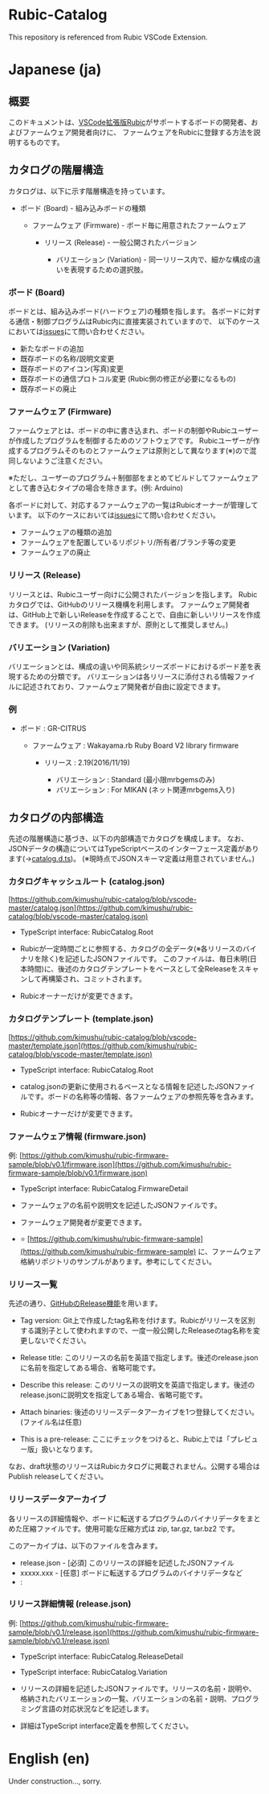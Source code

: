 # Rubic-Catalog

This repository is referenced from Rubic VSCode Extension.

# Japanese (ja)

## 概要

このドキュメントは、[VSCode拡張版Rubic](https://marketplace.visualstudio.com/items?itemName=kimushu.rubic)がサポートするボードの開発者、およびファームウェア開発者向けに、
ファームウェアをRubicに登録する方法を説明するものです。

## カタログの階層構造

カタログは、以下に示す階層構造を持っています。

* ボード (Board) - 組み込みボードの種類

  * ファームウェア (Firmware) - ボード毎に用意されたファームウェア

    * リリース (Release) - 一般公開されたバージョン

      * バリエーション (Variation) - 同一リリース内で、細かな構成の違いを表現するための選択肢。

### ボード (Board)

ボードとは、組み込みボード(ハードウェア)の種類を指します。
各ボードに対する通信・制御プログラムはRubic内に直接実装されていますので、
以下のケースにおいては[issues](https://github.com/kimushu/rubic-vscode/issues)にて問い合わせください。

* 新たなボードの追加
* 既存ボードの名称/説明文変更
* 既存ボードのアイコン(写真)変更
* 既存ボードの通信プロトコル変更 (Rubic側の修正が必要になるもの)
* 既存ボードの廃止

### ファームウェア (Firmware)

ファームウェアとは、ボードの中に書き込まれ、ボードの制御やRubicユーザーが作成したプログラムを制御するためのソフトウェアです。
Rubicユーザーが作成するプログラムそのものとファームウェアは原則として異なります(※)ので混同しないようご注意ください。

※ただし、ユーザーのプログラム＋制御部をまとめてビルドしてファームウェアとして書き込むタイプの場合を除きます。(例: Arduino)

各ボードに対して、対応するファームウェアの一覧はRubicオーナーが管理しています。
以下のケースにおいては[issues](https://github.com/kimushu/rubic-vscode/issues)にて問い合わせください。

* ファームウェアの種類の追加
* ファームウェアを配置しているリポジトリ/所有者/ブランチ等の変更
* ファームウェアの廃止

### リリース (Release)

リリースとは、Rubicユーザー向けに公開されたバージョンを指します。
Rubicカタログでは、GitHubのリリース機構を利用します。
ファームウェア開発者は、GitHub上で新しいReleaseを作成することで、自由に新しいリリースを作成できます。
(リリースの削除も出来ますが、原則として推奨しません。)

### バリエーション (Variation)

バリエーションとは、構成の違いや同系統シリーズボードにおけるボード差を表現するための分類です。
バリエーションは各リリースに添付される情報ファイルに記述されており、ファームウェア開発者が自由に設定できます。

### 例

* ボード : GR-CITRUS

  * ファームウェア : Wakayama.rb Ruby Board V2 library firmware

    * リリース : 2.19(2016/11/19)

      * バリエーション : Standard (最小限mrbgemsのみ)
      * バリエーション : For MIKAN (ネット関連mrbgems入り)

## カタログの内部構造

先述の階層構造に基づき、以下の内部構造でカタログを構成します。
なお、JSONデータの構造についてはTypeScriptベースのインターフェース定義があります(→[catalog.d.ts](https://github.com/kimushu/rubic-catalog/blob/vscode-master/src/catalog.d.ts))。
(※現時点でJSONスキーマ定義は用意されていません。)

### カタログキャッシュルート (catalog.json)

[https://github.com/kimushu/rubic-catalog/blob/vscode-master/catalog.json](https://github.com/kimushu/rubic-catalog/blob/vscode-master/catalog.json)

* TypeScript interface: RubicCatalog.Root

* Rubicが一定時間ごとに参照する、カタログの全データ(※各リリースのバイナリを除く)を記述したJSONファイルです。
このファイルは、毎日未明(日本時間)に、後述のカタログテンプレートをベースとして全Releaseをスキャンして再構築され、コミットされます。

* Rubicオーナーだけが変更できます。

### カタログテンプレート (template.json)

[https://github.com/kimushu/rubic-catalog/blob/vscode-master/template.json](https://github.com/kimushu/rubic-catalog/blob/vscode-master/template.json)

* TypeScript interface: RubicCatalog.Root

* catalog.jsonの更新に使用されるベースとなる情報を記述したJSONファイルです。ボードの名称等の情報、各ファームウェアの参照先等を含みます。

* Rubicオーナーだけが変更できます。

### ファームウェア情報 (firmware.json)

例: [https://github.com/kimushu/rubic-firmware-sample/blob/v0.1/firmware.json](https://github.com/kimushu/rubic-firmware-sample/blob/v0.1/firmware.json)

* TypeScript interface: RubicCatalog.FirmwareDetail

* ファームウェアの名前や説明文を記述したJSONファイルです。

* ファームウェア開発者が変更できます。

* :star: [https://github.com/kimushu/rubic-firmware-sample](https://github.com/kimushu/rubic-firmware-sample) に、ファームウェア格納リポジトリのサンプルがあります。参考にしてください。

### リリース一覧

先述の通り、[GitHubのRelease機能](https://help.github.com/articles/creating-releases/)を用います。

* Tag version: Git上で作成したtag名称を付けます。Rubicがリリースを区別する識別子として使われますので、一度一般公開したReleaseのtag名称を変更しないでください。

* Release title: このリリースの名前を英語で指定します。後述のrelease.jsonに名前を指定してある場合、省略可能です。

* Describe this release: このリリースの説明文を英語で指定します。後述のrelease.jsonに説明文を指定してある場合、省略可能です。

* Attach binaries: 後述のリリースデータアーカイブを1つ登録してください。(ファイル名は任意)

* This is a pre-release: ここにチェックをつけると、Rubic上では「プレビュー版」扱いとなります。

なお、draft状態のリリースはRubicカタログに掲載されません。公開する場合はPublish releaseしてください。

### リリースデータアーカイブ

各リリースの詳細情報や、ボードに転送するプログラムのバイナリデータをまとめた圧縮ファイルです。使用可能な圧縮方式は zip, tar.gz, tar.bz2 です。

このアーカイブは、以下のファイルを含みます。

* release.json - [必須] このリリースの詳細を記述したJSONファイル
* xxxxx.xxx - [任意] ボードに転送するプログラムのバイナリデータなど
* :

### リリース詳細情報 (release.json)

例: [https://github.com/kimushu/rubic-firmware-sample/blob/v0.1/release.json](https://github.com/kimushu/rubic-firmware-sample/blob/v0.1/release.json)

* TypeScript interface: RubicCatalog.ReleaseDetail
* TypeScript interface: RubicCatalog.Variation

* リリースの詳細を記述したJSONファイルです。リリースの名前・説明や、格納されたバリエーションの一覧、バリエーションの名前・説明、プログラミング言語の対応状況などを記述します。
* 詳細はTypeScript interface定義を参照してください。

# English (en)

Under construction..., sorry.
